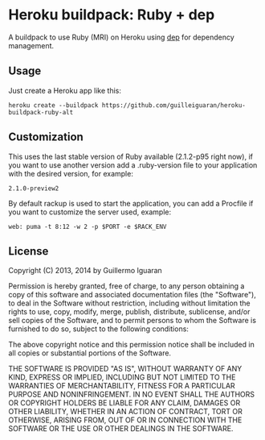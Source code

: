 # Heroku buildpack: Ruby + dep

A buildpack to use Ruby (MRI) on Heroku using [dep](https://github.com/cyx/dep/) for
dependency management. 

## Usage

Just create a Heroku app like this:

    heroku create --buildpack https://github.com/guilleiguaran/heroku-buildpack-ruby-alt

## Customization

This uses the last stable version of Ruby available (2.1.2-p95 right
now), if you want to use another version add a .ruby-version file to 
your application with the desired version, for example:

    2.1.0-preview2

By default rackup is used to start the application, you can add a
Procfile if you want to customize the server used, example:

    web: puma -t 8:12 -w 2 -p $PORT -e $RACK_ENV


## License

Copyright (C) 2013, 2014 by Guillermo Iguaran

Permission is hereby granted, free of charge, to any person obtaining a copy of this software and associated documentation files (the "Software"), to deal in the Software without restriction, including without limitation the rights to use, copy, modify, merge, publish, distribute, sublicense, and/or sell copies of the Software, and to permit persons to whom the Software is furnished to do so, subject to the following conditions:

The above copyright notice and this permission notice shall be included in all copies or substantial portions of the Software.

THE SOFTWARE IS PROVIDED "AS IS", WITHOUT WARRANTY OF ANY KIND, EXPRESS OR IMPLIED, INCLUDING BUT NOT LIMITED TO THE WARRANTIES OF MERCHANTABILITY, FITNESS FOR A PARTICULAR PURPOSE AND NONINFRINGEMENT. IN NO EVENT SHALL THE AUTHORS OR COPYRIGHT HOLDERS BE LIABLE FOR ANY CLAIM, DAMAGES OR OTHER LIABILITY, WHETHER IN AN ACTION OF CONTRACT, TORT OR OTHERWISE, ARISING FROM, OUT OF OR IN CONNECTION WITH THE SOFTWARE OR THE USE OR OTHER DEALINGS IN THE SOFTWARE.
